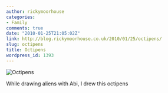 ```yaml
---
author: rickymoorhouse
categories:
- Family
comments: true
date: "2010-01-25T21:05:02Z"
link: http://blog.rickymoorhouse.co.uk/2010/01/25/octipens/
slug: octipens
title: Octipens
wordpress_id: 1393
---
```


![Octipens](/ricky/images/2010/octipens.jpg)




While drawing aliens with Abi, I drew this octipens
